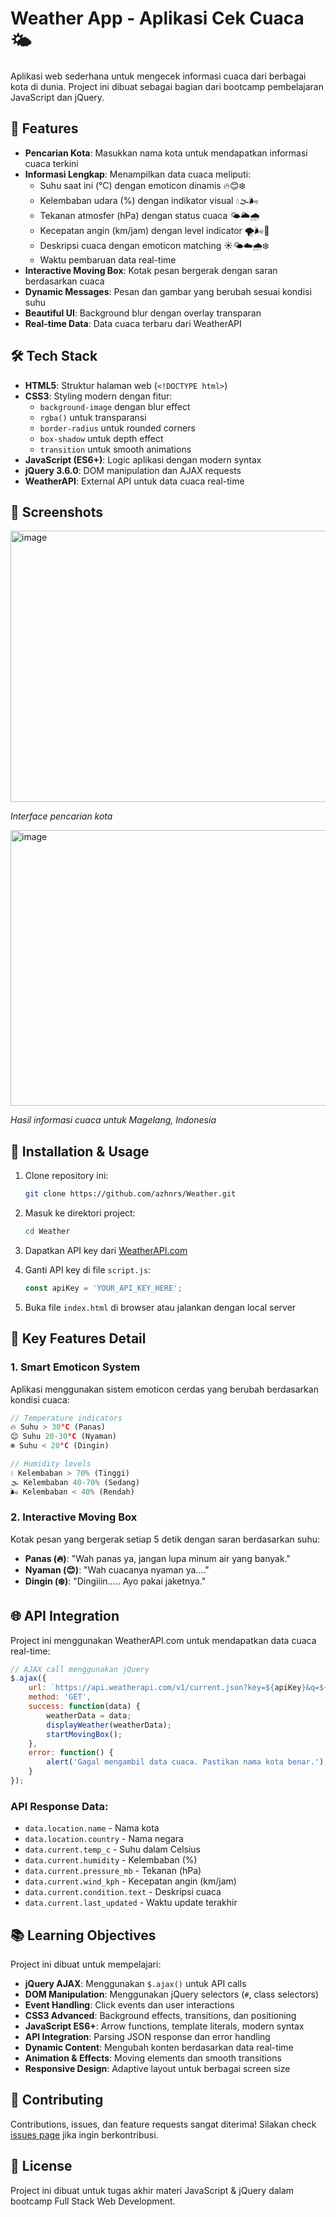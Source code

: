 # Weather App - Aplikasi Cek Cuaca 🌤️

Aplikasi web sederhana untuk mengecek informasi cuaca dari berbagai kota di dunia. Project ini dibuat sebagai bagian dari bootcamp pembelajaran JavaScript dan jQuery.

## 🚀 Features

- **Pencarian Kota**: Masukkan nama kota untuk mendapatkan informasi cuaca terkini
- **Informasi Lengkap**: Menampilkan data cuaca meliputi:
  - Suhu saat ini (°C) dengan emoticon dinamis 🔥😊❄️
  - Kelembaban udara (%) dengan indikator visual 💧🌫️🌬️
  - Tekanan atmosfer (hPa) dengan status cuaca 🌤️🌥️🌧️
  - Kecepatan angin (km/jam) dengan level indicator 🌪️🌬️🍃
  - Deskripsi cuaca dengan emoticon matching ☀️🌤️☁️🌧️❄️
  - Waktu pembaruan data real-time
- **Interactive Moving Box**: Kotak pesan bergerak dengan saran berdasarkan cuaca
- **Dynamic Messages**: Pesan dan gambar yang berubah sesuai kondisi suhu
- **Beautiful UI**: Background blur dengan overlay transparan
- **Real-time Data**: Data cuaca terbaru dari WeatherAPI

## 🛠️ Tech Stack

- **HTML5**: Struktur halaman web (`<!DOCTYPE html>`)
- **CSS3**: Styling modern dengan fitur:
  - `background-image` dengan blur effect
  - `rgba()` untuk transparansi
  - `border-radius` untuk rounded corners
  - `box-shadow` untuk depth effect
  - `transition` untuk smooth animations
- **JavaScript (ES6+)**: Logic aplikasi dengan modern syntax
- **jQuery 3.6.0**: DOM manipulation dan AJAX requests
- **WeatherAPI**: External API untuk data cuaca real-time

## 📱 Screenshots

<img width="940" height="434" alt="image" src="https://github.com/user-attachments/assets/f01a55eb-1f78-451d-9f52-848ca8452b71" />

*Interface pencarian kota*

<img width="940" height="441" alt="image" src="https://github.com/user-attachments/assets/e4fa6c67-0307-4181-a30b-11fd857e874c" />

*Hasil informasi cuaca untuk Magelang, Indonesia*

## 🔧 Installation & Usage

1. Clone repository ini:
   ```bash
   git clone https://github.com/azhnrs/Weather.git
   ```

2. Masuk ke direktori project:
   ```bash
   cd Weather
   ```

3. Dapatkan API key dari [WeatherAPI.com](https://www.weatherapi.com/)

4. Ganti API key di file `script.js`:
   ```javascript
   const apiKey = 'YOUR_API_KEY_HERE';
   ```

5. Buka file `index.html` di browser atau jalankan dengan local server

## 🎯 Key Features Detail

### 1. **Smart Emoticon System**
Aplikasi menggunakan sistem emoticon cerdas yang berubah berdasarkan kondisi cuaca:

```javascript
// Temperature indicators
🔥 Suhu > 30°C (Panas)
😊 Suhu 20-30°C (Nyaman)  
❄️ Suhu < 20°C (Dingin)

// Humidity levels
💧 Kelembaban > 70% (Tinggi)
🌫️ Kelembaban 40-70% (Sedang)
🌬️ Kelembaban < 40% (Rendah)
```

### 2. **Interactive Moving Box**
Kotak pesan yang bergerak setiap 5 detik dengan saran berdasarkan suhu:
- **Panas (🔥)**: "Wah panas ya, jangan lupa minum air yang banyak."
- **Nyaman (😊)**: "Wah cuacanya nyaman ya...."
- **Dingin (❄️)**: "Dingiiin..... Ayo pakai jaketnya."

## 🌐 API Integration

Project ini menggunakan WeatherAPI.com untuk mendapatkan data cuaca real-time:

```javascript
// AJAX call menggunakan jQuery
$.ajax({
    url: `https://api.weatherapi.com/v1/current.json?key=${apiKey}&q=${city}`, 
    method: 'GET',
    success: function(data) {
        weatherData = data; 
        displayWeather(weatherData); 
        startMovingBox(); 
    },
    error: function() {
        alert('Gagal mengambil data cuaca. Pastikan nama kota benar.');
    }
});
```

### API Response Data:
- `data.location.name` - Nama kota
- `data.location.country` - Nama negara  
- `data.current.temp_c` - Suhu dalam Celsius
- `data.current.humidity` - Kelembaban (%)
- `data.current.pressure_mb` - Tekanan (hPa)
- `data.current.wind_kph` - Kecepatan angin (km/jam)
- `data.current.condition.text` - Deskripsi cuaca
- `data.current.last_updated` - Waktu update terakhir

## 📚 Learning Objectives

Project ini dibuat untuk mempelajari:
- **jQuery AJAX**: Menggunakan `$.ajax()` untuk API calls
- **DOM Manipulation**: Menggunakan jQuery selectors (`#`, class selectors)
- **Event Handling**: Click events dan user interactions
- **CSS3 Advanced**: Background effects, transitions, dan positioning
- **JavaScript ES6+**: Arrow functions, template literals, modern syntax
- **API Integration**: Parsing JSON response dan error handling  
- **Dynamic Content**: Mengubah konten berdasarkan data real-time
- **Animation & Effects**: Moving elements dan smooth transitions
- **Responsive Design**: Adaptive layout untuk berbagai screen size

## 🤝 Contributing

Contributions, issues, dan feature requests sangat diterima! 
Silakan check [issues page](../../issues) jika ingin berkontribusi.

## 📄 License

Project ini dibuat untuk tugas akhir materi JavaScript & jQuery dalam bootcamp Full Stack Web Development.

